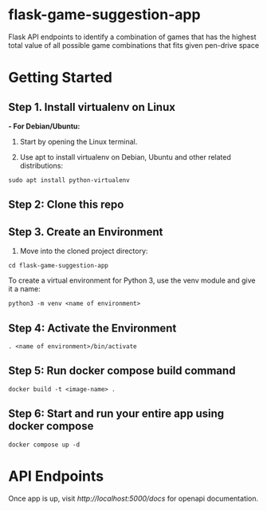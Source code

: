 # flask-game-suggestion-app
Flask API endpoints to identify a combination of games that has the highest total value of all possible game combinations that fits given pen-drive space

# Getting Started

## Step 1. Install virtualenv on Linux

**- For Debian/Ubuntu:**
1. Start by opening the Linux terminal.

2. Use apt to install virtualenv on Debian, Ubuntu and other related distributions:

`sudo apt install python-virtualenv`

## Step 2: Clone this repo

## Step 3. Create an Environment

1. Move into the cloned project directory:

`cd flask-game-suggestion-app`

To create a virtual environment for Python 3, use the venv module and give it a name:

`python3 -m venv <name of environment>`

## Step 4: Activate the Environment

`. <name of environment>/bin/activate`

## Step 5: Run docker compose build command

`docker build -t <image-name> .`

## Step 6: Start and run your entire app using docker compose 

`docker compose up -d`


# API Endpoints

Once app  is up, visit *http://localhost:5000/docs* for openapi documentation.